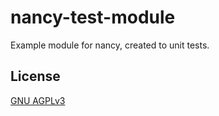 # nancy-test-module
Example module for nancy, created to unit tests. 

## License
[GNU AGPLv3](LICENSE)
